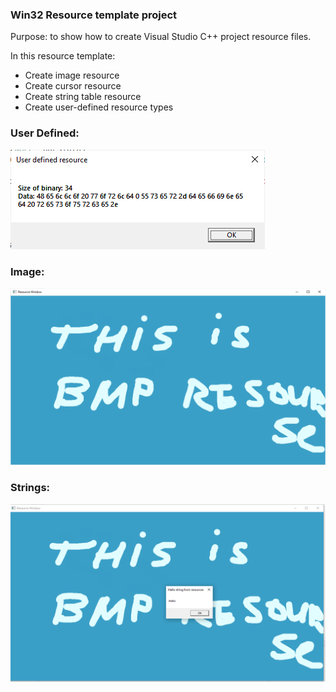 ### Win32 Resource template project

Purpose: to show how to create Visual Studio C++ project resource files.

In this resource template:
- Create image resource
- Create cursor resource
- Create string table resource
- Create user-defined resource types

### User Defined:
![user defined read](screenshots/user-defined-read.png)
### Image:
![image read](screenshots/image-read.png)
### Strings:
![strings read](screenshots/strings-read.png)